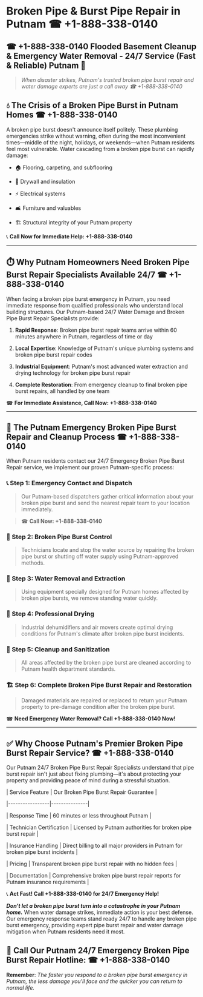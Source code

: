 # Broken Pipe & Burst Pipe Repair in Putnam ☎ +1-888-338-0140  
## ☎ +1-888-338-0140 Flooded Basement Cleanup & Emergency Water Removal - 24/7 Service (Fast & Reliable) Putnam 🚨  

> *When disaster strikes, Putnam's trusted broken pipe burst repair and water damage experts are just a call away ☎ +1-888-338-0140*  

## 💧 The Crisis of a Broken Pipe Burst in Putnam Homes ☎ +1-888-338-0140  

A broken pipe burst doesn't announce itself politely. These plumbing emergencies strike without warning, often during the most inconvenient times—middle of the night, holidays, or weekends—when Putnam residents feel most vulnerable. Water cascading from a broken pipe burst can rapidly damage:  

* 🏠 Flooring, carpeting, and subflooring  
* 🧱 Drywall and insulation  
* ⚡ Electrical systems  
* 🛋️ Furniture and valuables  
* 🏗️ Structural integrity of your Putnam property  

📞 **Call Now for Immediate Help: +1-888-338-0140**  

---  

## ⏱️ Why Putnam Homeowners Need Broken Pipe Burst Repair Specialists Available 24/7 ☎ +1-888-338-0140  

When facing a broken pipe burst emergency in Putnam, you need immediate response from qualified professionals who understand local building structures. Our Putnam-based 24/7 Water Damage and Broken Pipe Burst Repair Specialists provide:  

1. **Rapid Response**: Broken pipe burst repair teams arrive within 60 minutes anywhere in Putnam, regardless of time or day  
2. **Local Expertise**: Knowledge of Putnam's unique plumbing systems and broken pipe burst repair codes  
3. **Industrial Equipment**: Putnam's most advanced water extraction and drying technology for broken pipe burst repair  
4. **Complete Restoration**: From emergency cleanup to final broken pipe burst repairs, all handled by one team  

☎ **For Immediate Assistance, Call Now: +1-888-338-0140**  

---  

## 🔧 The Putnam Emergency Broken Pipe Burst Repair and Cleanup Process ☎ +1-888-338-0140  

When Putnam residents contact our 24/7 Emergency Broken Pipe Burst Repair service, we implement our proven Putnam-specific process:  

### 📞 Step 1: Emergency Contact and Dispatch  
> Our Putnam-based dispatchers gather critical information about your broken pipe burst and send the nearest repair team to your location immediately.  
> ☎ **Call Now: +1-888-338-0140**  

### 🚿 Step 2: Broken Pipe Burst Control  
> Technicians locate and stop the water source by repairing the broken pipe burst or shutting off water supply using Putnam-approved methods.  

### 🌊 Step 3: Water Removal and Extraction  
> Using equipment specially designed for Putnam homes affected by broken pipe bursts, we remove standing water quickly.  

### 💨 Step 4: Professional Drying  
> Industrial dehumidifiers and air movers create optimal drying conditions for Putnam's climate after broken pipe burst incidents.  

### 🧼 Step 5: Cleanup and Sanitization  
> All areas affected by the broken pipe burst are cleaned according to Putnam health department standards.  

### 🏗️ Step 6: Complete Broken Pipe Burst Repair and Restoration  
> Damaged materials are repaired or replaced to return your Putnam property to pre-damage condition after the broken pipe burst.  

☎ **Need Emergency Water Removal? Call +1-888-338-0140 Now!**  

---  

## ✅ Why Choose Putnam's Premier Broken Pipe Burst Repair Service? ☎ +1-888-338-0140  

Our Putnam 24/7 Broken Pipe Burst Repair Specialists understand that pipe burst repair isn't just about fixing plumbing—it's about protecting your property and providing peace of mind during a stressful situation.  

| Service Feature | Our Broken Pipe Burst Repair Guarantee |  
|-----------------|---------------|  
| Response Time | 60 minutes or less throughout Putnam |  
| Technician Certification | Licensed by Putnam authorities for broken pipe burst repair |  
| Insurance Handling | Direct billing to all major providers in Putnam for broken pipe burst incidents |  
| Pricing | Transparent broken pipe burst repair with no hidden fees |  
| Documentation | Comprehensive broken pipe burst repair reports for Putnam insurance requirements |  

📞 **Act Fast! Call +1-888-338-0140 for 24/7 Emergency Help!**  

***Don't let a broken pipe burst turn into a catastrophe in your Putnam home.*** When water damage strikes, immediate action is your best defense. Our emergency response teams stand ready 24/7 to handle any broken pipe burst emergency, providing expert pipe burst repair and water damage mitigation when Putnam residents need it most.  

## 📱 Call Our Putnam 24/7 Emergency Broken Pipe Burst Repair Hotline: ☎ +1-888-338-0140  

**Remember**: *The faster you respond to a broken pipe burst emergency in Putnam, the less damage you'll face and the quicker you can return to normal life.*